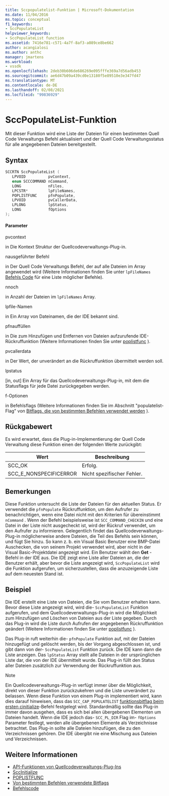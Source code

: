 ```yaml
---
title: Sccpopulatelist-Funktion | Microsoft-Dokumentation
ms.date: 11/04/2016
ms.topic: conceptual
f1_keywords:
- SccPopulateList
helpviewer_keywords:
- SccPopulateList function
ms.assetid: 7416e781-c571-4a7f-8af3-a089ce8be662
author: acangialosi
ms.author: anthc
manager: jmartens
ms.workload:
- vssdk
ms.openlocfilehash: 2deb30b606de686269e095fffe369a7d56adb453
ms.sourcegitcommit: ae6d47b09a439cd0e13180f5e89510e3e347fd47
ms.translationtype: MT
ms.contentlocale: de-DE
ms.lasthandoff: 02/08/2021
ms.locfileid: "99836929"
---
```

# <a name="sccpopulatelist-function"></a>SccPopulateList-Funktion
Mit dieser Funktion wird eine Liste der Dateien für einen bestimmten Quell Code Verwaltungs Befehl aktualisiert und der Quell Code Verwaltungsstatus für alle angegebenen Dateien bereitgestellt.

## <a name="syntax"></a>Syntax

```cpp
SCCRTN SccPopulateList (
   LPVOID          pvContext,
   enum SCCCOMMAND nCommand,
   LONG            nFiles,
   LPCSTR*         lpFileNames,
   POPLISTFUNC     pfnPopulate,
   LPVOID          pvCallerData,
   LPLONG          lpStatus,
   LONG            fOptions
);
```

#### <a name="parameters"></a>Parameter
 pvcontext

in Die Kontext Struktur der Quellcodeverwaltungs-Plug-in.

 nausgeführter Befehl

in Der Quell Code Verwaltungs Befehl, der auf alle Dateien im Array angewendet wird (Weitere Informationen finden Sie unter `lpFileNames` [Befehls Code](../extensibility/command-code-enumerator.md) für eine Liste möglicher Befehle).

 nnoch

in Anzahl der Dateien im `lpFileNames` Array.

 lpfile-Namen

in Ein Array von Dateinamen, die der IDE bekannt sind.

 pfnauffüllen

in Die zum Hinzufügen und Entfernen von Dateien aufzurufende IDE-Rückruffunktion (Weitere Informationen finden Sie unter [poplistfunc](../extensibility/poplistfunc.md) ).

 pvcallerdata

in Der Wert, der unverändert an die Rückruffunktion übermittelt werden soll.

 lpstatus

[in, out] Ein Array für das Quellcodeverwaltungs-Plug-in, mit dem die Statusflags für jede Datei zurückgegeben werden.

 f-Optionen

in Befehlsflags (Weitere Informationen finden Sie im Abschnitt "populatelist-Flag" von [Bitflags, die von bestimmten Befehlen verwendet werden](../extensibility/bitflags-used-by-specific-commands.md) ).

## <a name="return-value"></a>Rückgabewert
 Es wird erwartet, dass die Plug-in-Implementierung der Quell Code Verwaltung diese Funktion einen der folgenden Werte zurückgibt:

|Wert|Beschreibung|
|-----------|-----------------|
|SCC_OK|Erfolg.|
|SCC_E_NONSPECIFICERROR|Nicht spezifischer Fehler.|

## <a name="remarks"></a>Bemerkungen
 Diese Funktion untersucht die Liste der Dateien für den aktuellen Status. Er verwendet die `pfnPopulate` Rückruffunktion, um den Aufrufer zu benachrichtigen, wenn eine Datei nicht mit den Kriterien für übereinstimmt `nCommand` . Wenn der Befehl beispielsweise ist `SCC_COMMAND_CHECKIN` und eine Datei in der Liste nicht ausgecheckt ist, wird der Rückruf verwendet, um den Aufrufer zu informieren. Gelegentlich findet das Quellcodeverwaltungs-Plug-in möglicherweise andere Dateien, die Teil des Befehls sein können, und fügt Sie hinzu. So kann z. b. ein Visual Basic Benutzer eine BMP-Datei Auschecken, die von seinem Projekt verwendet wird, aber nicht in der Visual Basic-Projektdatei angezeigt wird. Ein Benutzer wählt den **Get** -Befehl in der IDE aus. Die IDE zeigt eine Liste aller Dateien an, die der Benutzer erhält, aber bevor die Liste angezeigt wird, `SccPopulateList` wird die Funktion aufgerufen, um sicherzustellen, dass die anzuzeigende Liste auf dem neuesten Stand ist.

## <a name="example"></a>Beispiel
 Die IDE erstellt eine Liste von Dateien, die Sie vom Benutzer erhalten kann. Bevor diese Liste angezeigt wird, wird die- `SccPopulateList` Funktion aufgerufen, und dem Quellcodeverwaltungs-Plug-in wird die Möglichkeit zum Hinzufügen und Löschen von Dateien aus der Liste gegeben. Durch das Plug-in wird die Liste durch Aufrufen der angegebenen Rückruffunktion geändert (Weitere Informationen finden Sie unter [poplistfunc](../extensibility/poplistfunc.md) ).

 Das Plug-in ruft weiterhin die- `pfnPopulate` Funktion auf, mit der Dateien hinzugefügt und gelöscht werden, bis der Vorgang abgeschlossen ist, und gibt dann von der- `SccPopulateList` Funktion zurück. Die IDE kann dann die Liste anzeigen. Das `lpStatus` Array stellt alle Dateien in der ursprünglichen Liste dar, die von der IDE übermittelt wurde. Das Plug-in füllt den Status aller Dateien zusätzlich zur Verwendung der Rückruffunktion aus.

> [!NOTE]
> Ein Quellcodeverwaltungs-Plug-in verfügt immer über die Möglichkeit, direkt von dieser Funktion zurückzukehren und die Liste unverändert zu belassen. Wenn diese Funktion von einem Plug-in implementiert wird, kann dies darauf hinweisen, dass das `SCC_CAP_POPULATELIST` [funktionsbitflag beim ersten cinitialize](../extensibility/sccinitialize-function.md)-Befehl festgelegt wird. Standardmäßig sollte das Plug-in immer davon ausgehen, dass es sich bei allen übergebenen Elementen um Dateien handelt. Wenn die IDE jedoch das- `SCC_PL_DIR` Flag im- `fOptions` Parameter festlegt, werden alle übergebenen Elemente als Verzeichnisse betrachtet. Das Plug-in sollte alle Dateien hinzufügen, die zu den Verzeichnissen gehören. Die IDE übergibt nie eine Mischung aus Dateien und Verzeichnissen.

## <a name="see-also"></a>Weitere Informationen
- [API-Funktionen von Quellcodeverwaltungs-Plug-Ins](../extensibility/source-control-plug-in-api-functions.md)
- [SccInitialize](../extensibility/sccinitialize-function.md)
- [POPLISTFUNC](../extensibility/poplistfunc.md)
- [Von bestimmten Befehlen verwendete Bitflags](../extensibility/bitflags-used-by-specific-commands.md)
- [Befehlscode](../extensibility/command-code-enumerator.md)

